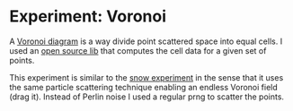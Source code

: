 <!--
  id: 2589
  date: 2014-08-26
  modified: 2015-10-25
  slug: experiment-voronoi
  type: post
  excerpt: <p>Particle scattering with Voronoi division.</p>
  categories: uncategorized
  tags: Perlin Noise, cool shit, experiment, prng
  inCv: 
  inPortfolio: 
  dateFrom: 
  dateTo: 
-->

# Experiment: Voronoi

<p>A <a href="http://en.m.wikipedia.org/wiki/Voronoi_diagram">Voronoi diagram</a> is a way divide point scattered space into equal cells. I used an <a href="https://github.com/gorhill/JavaScript-Voronoi">open source lib</a> that computes the cell data for a given set of points.</p>
<p><!--more--></p>
<p>This experiment is similar to the <a href="/experiment-snow/" title="Experiment: snow">snow experiment</a> in the sense that it uses the same particle scattering technique enabling an endless Voronoi field (drag it). Instead of Perlin noise I used a regular prng to scatter the points.</p>
<pre><code data-language="javascript" data-src="/static/experiment/voronoi.js"></code></pre>

